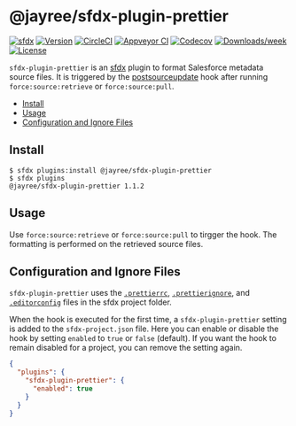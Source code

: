 # @jayree/sfdx-plugin-prettier

[![sfdx](https://img.shields.io/badge/cli-sfdx-brightgreen.svg)](https://developer.salesforce.com/tools/sfdxcli)
[![Version](https://img.shields.io/npm/v/@jayree/sfdx-plugin-prettier.svg)](https://npmjs.org/package/@jayree/sfdx-plugin-prettier)
[![CircleCI](https://circleci.com/gh/jayree/sfdx-plugin-prettier/tree/master.svg?style=shield)](https://circleci.com/gh/jayree/sfdx-plugin-prettier/tree/master)
[![Appveyor CI](https://ci.appveyor.com/api/projects/status/github/jayree/sfdx-plugin-prettier?branch=master&svg=true)](https://ci.appveyor.com/project/jayree/sfdx-plugin-prettier/branch/master)
[![Codecov](https://codecov.io/gh/jayree/sfdx-plugin-prettier/branch/master/graph/badge.svg)](https://codecov.io/gh/jayree/sfdx-plugin-prettier)
[![Downloads/week](https://img.shields.io/npm/dw/@jayree/sfdx-plugin-prettier.svg)](https://npmjs.org/package/@jayree/sfdx-plugin-prettier)
[![License](https://img.shields.io/npm/l/@jayree/sfdx-plugin-prettier.svg)](https://github.com/jayree/sfdx-plugin-prettier/blob/master/package.json)

`sfdx-plugin-prettier` is an [sfdx](https://developer.salesforce.com/tools/sfdxcli) plugin to format Salesforce metadata source files. It is triggered by the [postsourceupdate](https://github.com/forcedotcom/cli/blob/master/releasenotes/README.md#4950-august-6-2020) hook after running `force:source:retrieve` or `force:source:pull`.

<!-- toc -->
* [Install](#install)
* [Usage](#usage)
* [Configuration and Ignore Files](#configuration-and-ignore-files)
<!-- tocstop -->

## Install

<!-- usage -->
```sh-session
$ sfdx plugins:install @jayree/sfdx-plugin-prettier
$ sfdx plugins
@jayree/sfdx-plugin-prettier 1.1.2
```
<!-- usagestop -->

## Usage

Use `force:source:retrieve` or `force:source:pull` to tirgger the hook. The formatting is performed on the retrieved source files.

## Configuration and Ignore Files

`sfdx-plugin-prettier` uses the [`.prettierrc`](https://prettier.io/docs/en/configuration), [`.prettierignore`](https://prettier.io/docs/en/ignore#ignoring-files), and [`.editorconfig`](http://editorconfig.org/) files in the sfdx project folder.

When the hook is executed for the first time, a `sfdx-plugin-prettier` setting is added to the `sfdx-project.json` file. Here you can enable or disable the hook by setting `enabled` to `true` or `false` (default). If you want the hook to remain disabled for a project, you can remove the setting again.

```json
{
  "plugins": {
    "sfdx-plugin-prettier": {
      "enabled": true
    }
  }
}
```
